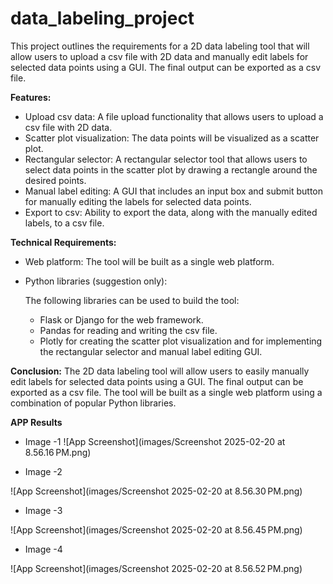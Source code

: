 # data_labeling_project
This project outlines the requirements for a 2D data labeling tool that will allow users to upload a csv file with 2D data and manually edit labels for selected data points using a GUI. The final output can be exported as a csv file.

**Features:**

- Upload csv data: A file upload functionality that allows users to upload a csv file with 2D data.
- Scatter plot visualization: The data points will be visualized as a scatter plot.
- Rectangular selector: A rectangular selector tool that allows users to select data points in the scatter plot by drawing a rectangle around the desired points.
- Manual label editing: A GUI that includes an input box and submit button for manually editing the labels for selected data points.
- Export to csv: Ability to export the data, along with the manually edited labels, to a csv file.

**Technical Requirements:**

- Web platform: The tool will be built as a single web platform.

- Python libraries (suggestion only): 

    The following libraries can be used to build the tool:

    - Flask or Django for the web framework.
    - Pandas for reading and writing the csv file.
    - Plotly for creating the scatter plot visualization and for implementing the rectangular selector and manual label editing GUI.

**Conclusion:**
The 2D data labeling tool will allow users to easily manually edit labels for selected data points using a GUI. The final output can be exported as a csv file. The tool will be built as a single web platform using a combination of popular Python libraries.


**APP Results**

- Image -1
![App Screenshot](images/Screenshot 2025-02-20 at 8.56.16 PM.png)

- Image -2

![App Screenshot](images/Screenshot 2025-02-20 at 8.56.30 PM.png)

- Image -3

![App Screenshot](images/Screenshot 2025-02-20 at 8.56.45 PM.png)

- Image -4

![App Screenshot](images/Screenshot 2025-02-20 at 8.56.52 PM.png)







